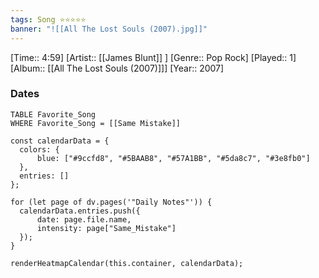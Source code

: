 ```yaml
---
tags: Song ⭐⭐⭐⭐⭐ 
banner: "![[All The Lost Souls (2007).jpg]]"
---
```

[Time:: 4:59]
[Artist:: [[James Blunt]] ]
[Genre:: Pop Rock]
[Played:: 1]
[Album:: [[All The Lost Souls (2007)]]]
[Year:: 2007]
### Dates
````dataview
TABLE Favorite_Song
WHERE Favorite_Song = [[Same Mistake]]
````
  ```dataviewjs
const calendarData = { 
	colors: { 
		blue: ["#9ccfd8", "#5BAAB8", "#57A1BB", "#5da8c7", "#3e8fb0"] 
	}, 
	entries: [] 
}; 

for (let page of dv.pages('"Daily Notes"')) { 
	calendarData.entries.push({ 
		date: page.file.name, 
		intensity: page["Same_Mistake"]
	}); 
} 

renderHeatmapCalendar(this.container, calendarData);
```
